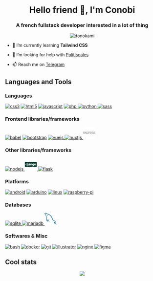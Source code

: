 <h1 align="center">Hello friend 👋, I'm Conobi</h1>
<h3 align="center">A french fullstack developer interested in a lot of thing</h3>

<p align="center"><img src="https://komarev.com/ghpvc/?username=donokami&label=Lost%20netizens&color=0e75b6&style=flat-square" alt="donokami" /></p>

- 🌱 I’m currently learning **Tailwind CSS**

- 🤝 I’m looking for help with [Politiscales](https://github.com/Donokami/politiscales)

- 📫 Reach me on [Telegram](https://t.me/conobi)

## Languages and Tools

### Languages
<a href="https://www.w3schools.com/css/" target="_blank"><img src="https://img.icons8.com/color/40/css3.png" alt="css3" width="40" height="40"/></a>
<a href="https://www.w3.org/html/" target="_blank"><img src="https://img.icons8.com/color/40/html-5.png" alt="html5" width="40" height="40"/></a>
<a href="https://developer.mozilla.org/en-US/docs/Web/JavaScript" target="_blank"><img src="https://img.icons8.com/color/40/javascript.png" alt="javascript" width="40" height="40"/></a>
<a href="https://www.php.net" target="_blank"> <img src="https://www.php.net/images/logos/new-php-logo.png" alt="php" width="40" height="40"/> </a> 
<a href="https://www.python.org" target="_blank"> <img src="https://img.icons8.com/color/40/python.png" alt="python" width="40" height="40"/> </a> 
<a href="https://sass-lang.com" target="_blank"> <img src="https://img.icons8.com/color/40/sass.png" alt="sass" width="40" height="40"/> </a> 

### Frontend libraries/frameworks
<a href="https://babeljs.io/" target="_blank"><img src="https://www.vectorlogo.zone/logos/babeljs/babeljs-icon.svg" alt="babel" width="40" height="40"/></a>
<a href="https://getbootstrap.com" target="_blank"><img src="https://img.icons8.com/color/40/bootstrap.png" alt="bootstrap" width="40" height="40"/></a>
<a href="https://vuejs.org/" target="_blank"> <img src="https://img.icons8.com/color/40/vue-js.png" alt="vuejs" width="40" height="40"/> </a> 
<a href="https://nuxtjs.org/" target="_blank"> <img src="https://www.vectorlogo.zone/logos/nuxtjs/nuxtjs-icon.svg" alt="nuxtjs" width="40" height="40"/> </a>
<a href="https://expressjs.com" target="_blank"><img src="https://raw.githubusercontent.com/devicons/devicon/master/icons/express/express-original-wordmark.svg" alt="express" width="40" height="40"/></a>

### Other libraries/frameworks
<a href="https://nodejs.org" target="_blank"> <img src="https://img.icons8.com/color/40/nodejs.png" alt="nodejs" width="40" height="40"/> </a> 
<a href="https://www.djangoproject.com/" target="_blank"> <img src="https://raw.githubusercontent.com/devicons/devicon/master/icons/django/django-original.svg" alt="django" width="40" height="40"/> </a>
<a href="https://flask.palletsprojects.com/" target="_blank"> <img src="https://www.vectorlogo.zone/logos/pocoo_flask/pocoo_flask-icon.svg" alt="flask" width="40" height="40"/> </a>

### Platforms
<a href="https://developer.android.com" target="_blank"><img src="https://img.icons8.com/color/40/android-os.png" alt="android" width="40" height="40"/></a>
<a href="https://www.arduino.cc/" target="_blank"><img src="https://img.icons8.com/color/40/arduino.png" alt="arduino" width="40" height="40"/></a>
<a href="https://www.linux.org/" target="_blank"><img src="https://img.icons8.com/color/40/linux.png" alt="linux" width="40" height="40"/></a>
<a href="https://www.raspberrypi.org/" target="_blank"><img src="https://img.icons8.com/color/40/raspberry-pi.png" alt="raspberry-pi" width="40" height="40"/></a>

### Databases
<a href="https://www.sqlite.org/" target="_blank"> <img src="https://www.vectorlogo.zone/logos/sqlite/sqlite-icon.svg" alt="sqlite" width="40" height="40"/> </a> 
<a href="https://mariadb.org/" target="_blank"> <img src="https://www.vectorlogo.zone/logos/mariadb/mariadb-icon.svg" alt="mariadb" width="40" height="40"/> </a> 
<a href="https://www.mysql.com/" target="_blank"> <img src="https://raw.githubusercontent.com/devicons/devicon/master/icons/mysql/mysql-original.svg" alt="mysql" width="40" height="40"/> </a> 

### Softwares & Misc
<a href="https://www.gnu.org/software/bash/" target="_blank"><img src="https://img.icons8.com/color/40/console.png" alt="bash" width="40" height="40"/></a>
<a href="https://www.docker.com/" target="_blank"><img src="https://img.icons8.com/color/40/docker.png" alt="docker" width="40" height="40"/></a> 
<a href="https://git-scm.com/" target="_blank"><img src="https://img.icons8.com/color/40/git.png" alt="git" width="40" height="40"/></a>
<a href="https://www.adobe.com/in/products/illustrator.html" target="_blank"><img src="https://img.icons8.com/color/40/adobe-illustrator.png" alt="illustrator" width="40" height="40"/></a>
<a href="https://www.nginx.com" target="_blank"> <img src="https://img.icons8.com/color/40/nginx.png" alt="nginx" width="40" height="40"/> </a> 
<a href="https://www.figma.com/" target="_blank"> <img src="https://www.vectorlogo.zone/logos/figma/figma-icon.svg" alt="figma" width="40" height="40"/> </a>


## Cool stats

<p align="center"><img src="https://github-readme-stats.vercel.app/api/?username=donokami&show_icons=true&title_color=fff&icon_color=79ff97&text_color=9f9f9f&bg_color=151515" /></p>
